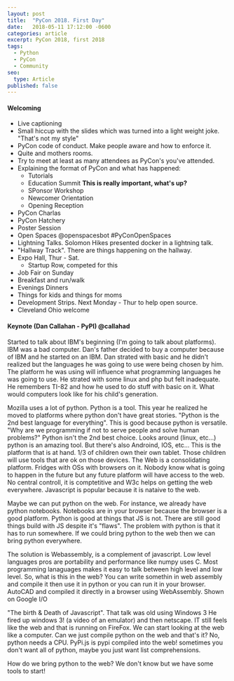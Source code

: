 ```yaml
---
layout: post
title:  "PyCon 2018. First Day"
date:   2018-05-11 17:12:00 -0600
categories: article
excerpt: PyCon 2018, first 2018
tags: 
  - Python
  - PyCon
  - Community
seo:
  type: Article
published: false
---
```

#### Welcoming

- Live captioning
- Small hiccup with the slides which was turned into a light weight joke. "That's not my style"
- PyCon code of conduct. Make people aware and how to enforce it.
- Quite and mothers rooms.
- Try to meet at least as many attendees as PyCon's you've attended.
- Explaining the format of PyCon and what has happened:
    - Tutorials
    - Education Summit **This is really important, what's up?**
    - SPonsor Workshop
    - Newcomer Orientation
    - Opening Reception
- PyCon Charlas
- PyCon Hatchery
- Poster Session
- Open Spaces @openspacesbot #PyConOpenSpaces
- Lightning Talks. Solomon Hikes presented docker in a lightning talk.
- "Hallway Track". There are things happening on the hallway.
- Expo Hall, Thur - Sat.
    - Startup Row, competed for this
- Job Fair on Sunday
- Breakfast and run/walk
- Evenings Dinners
- Things for kids and things for moms
- Development Strips. Next Monday - Thur to help open source.
- Cleveland Ohio welcome

#### Keynote (Dan Callahan - PyPI) @callahad

Started to talk about IBM's beginning (I'm going to talk about platforms).
IBM was a bad computer. Dan's father decided to buy a computer because of IBM and he started on an IBM.
Dan strated with basic and he didn't realized but the languages he was going to use were being chosen by him.
The platform he was using will influence what programming languages he was going to use.
He strated with some linux and php but felt inadequate. He remembers TI-82 and how he used to do stuff with basic on it.
What would computers look like for his child's generation.

Mozilla uses a lot of python. Python is a tool. This year he realized he moved to platforms where python don't have great stories.
"Python is the 2nd best language for everything". This is good because python is versatile.
"Why are we programming if not to serve people and solve human problems?"
Python isn't the 2nd best choice. Looks around (linux, etc...) python is an amazing tool. But there's also Androind, IOS, etc...
This is the platform that is at hand. 1/3 of children own their own tablet.
Those children will use tools that are ok on those devices.
The Web is a consolidating platform. Fridges with OSs with browsers on it.
Nobody know what is going to happen in the future but any future platform will have access to the web.
No central controll, it is comptetitive and W3c helps on getting the web everywhere.
Javascript is popular because it is nataive to the web.

Maybe we can put python on the web. For instance, we already have python notebooks. Notebooks are in your browser because the browser is a good platform.
Python is good at things that JS is not. There are still good things build with JS despite it's "flaws".
The problem with python is that it has to run somewhere. If we could bring python to the web then we can bring python everywhere.

The solution is Webassembly, is a complement of javascript.
Low level languages pros are portability and performance like numpy uses C.
Most programming lanaguages makes it easy to talk between high level and low level.
So, what is this in the web?
You can write somethin in web assembly and compile it then use it in python or you can run it in your browser.
AutoCAD and compiled it directly in a browser using WebAssembly. Shown on Google I/O

"The birth & Death of Javascript". That talk was old using Windows 3
He fired up windows 3! (a video of an emulator) and then netscape. IT still feels like the web and that is running on FireFox.
We can start looking at the web like a computer. Can we just compile python on the web and that's it?
No, python needs a CPU.
PyPi.js is pypi compiled into the web!
sometimes you don't want all of python, maybe you just want list comprehensions.

How do we bring python to the web? We don't know but we have some tools to start!
